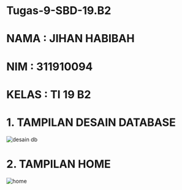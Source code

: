 # Tugas-9-SBD-19.B2
# NAMA : JIHAN HABIBAH
# NIM : 311910094
# KELAS : TI 19 B2

# 1. TAMPILAN DESAIN DATABASE

![desain db](https://user-images.githubusercontent.com/81526294/123552479-8a4d6800-d7a0-11eb-88f6-378fc396a614.PNG)

# 2. TAMPILAN HOME

![home](https://user-images.githubusercontent.com/81526294/123552494-99ccb100-d7a0-11eb-9940-35ecf09b36f2.PNG)
